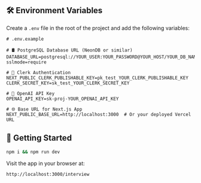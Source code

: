 ## 🛠️ Environment Variables

Create a `.env` file in the root of the project and add the following variables:

```env
# .env.example

# 🛢️ PostgreSQL Database URL (NeonDB or similar)
DATABASE_URL=postgresql://YOUR_USER:YOUR_PASSWORD@YOUR_HOST/YOUR_DB_NAME?sslmode=require

# 🔐 Clerk Authentication
NEXT_PUBLIC_CLERK_PUBLISHABLE_KEY=pk_test_YOUR_CLERK_PUBLISHABLE_KEY
CLERK_SECRET_KEY=sk_test_YOUR_CLERK_SECRET_KEY

# 🤖 OpenAI API Key
OPENAI_API_KEY=sk-proj-YOUR_OPENAI_API_KEY

# 🌐 Base URL for Next.js App
NEXT_PUBLIC_BASE_URL=http://localhost:3000  # Or your deployed Vercel URL
```



## 🚀 Getting Started

```bash
npm i && npm run dev
```

Visit the app in your browser at:

```bash
http://localhost:3000/interview
```
